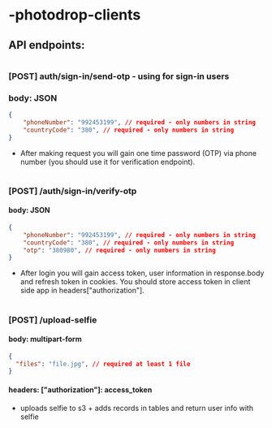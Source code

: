 # -photodrop-clients
## API endpoints:
#
### [POST] auth/sign-in/send-otp - using for sign-in users
### body: JSON
```json
{
	"phoneNumber": "992453199", // required - only numbers in string
	"countryCode": "380", // required - only numbers in string
}
```
- After making request you will gain one time password (OTP) via phone number (you should use it for verification endpoint).
#
### [POST] /auth/sign-in/verify-otp
#### body: JSON
```json
{
	"phoneNumber": "992453199", // required - only numbers in string
	"countryCode": "380", // required - only numbers in string
	"otp": "380980", // required - only numbers in string
}
```
- After login you will gain access token, user information in response.body and refresh token in cookies. You should store access token in client side app in headers["authorization"].
#
### [POST] /upload-selfie
#### body: multipart-form
```json
{
  "files": "file.jpg", // required at least 1 file
}
```
#### headers: ["authorization"]: access_token
- uploads selfie to s3 + adds records in tables and return user info with selfie
#